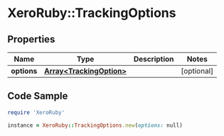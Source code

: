 # XeroRuby::TrackingOptions

## Properties

Name | Type | Description | Notes
------------ | ------------- | ------------- | -------------
**options** | [**Array&lt;TrackingOption&gt;**](TrackingOption.md) |  | [optional] 

## Code Sample

```ruby
require 'XeroRuby'

instance = XeroRuby::TrackingOptions.new(options: null)
```


